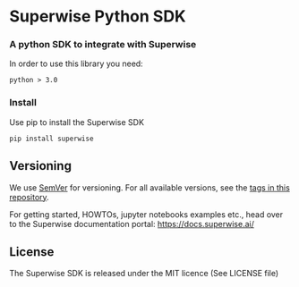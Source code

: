 # Superwise Python SDK

### A python SDK to integrate with Superwise

In order to use this library you need:

```
python > 3.0
```

### Install

Use pip to install the Superwise SDK

```
pip install superwise

```

## Versioning

We use [SemVer](http://semver.org/) for versioning. For all available versions, see the [tags in this repository](https://github.com/your/project/tags).


For getting started, HOWTOs, jupyter notebooks examples etc., head over to the Superwise documentation portal:  https://docs.superwise.ai/


## License
The Superwise SDK is released under the MIT licence (See LICENSE file)
